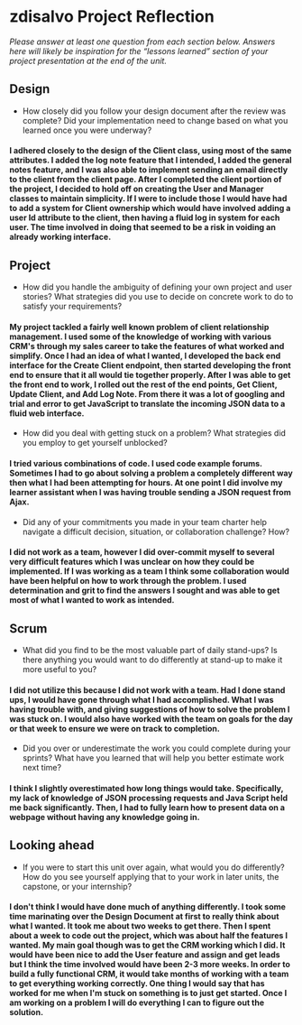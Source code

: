 # zdisalvo Project Reflection



*Please answer at least one question from each section below. Answers here will
likely be inspiration for the “lessons learned” section of your project
presentation at the end of the unit.*

## Design

* How closely did you follow your design document after the review was complete?
  Did your implementation need to change based on what you learned once you were
  underway?

#### I adhered closely to the design of the Client class, using most of the same attributes. I added the log note feature that I intended, I added the general notes feature, and I was also able to implement sending an email directly to the client from the client page. After I completed the client portion of the project, I decided to hold off on creating the User and Manager classes to maintain simplicity. If I were to include those I would have had to add a system for Client ownership which would have involved adding a user Id attribute to the client, then having a fluid log in system for each user. The time involved in doing that seemed to be a risk in voiding an already working interface.

## Project

* How did you handle the ambiguity of defining your own project and user
  stories? What strategies did you use to decide on concrete work to do to
  satisfy your requirements?

#### My project tackled a fairly well known problem of client relationship management. I used some of the knowledge of working with various CRM's through my sales career to take the features of what worked and simplify. Once I had an idea of what I wanted, I developed the back end interface for the Create Client endpoint, then started developing the front end to ensure that it all would tie together properly. After I was able to get the front end to work, I rolled out the rest of the end points, Get Client, Update Client, and Add Log Note. From there it was a lot of googling and trial and error to get JavaScript to translate the incoming JSON data to a fluid web interface.

* How did you deal with getting stuck on a problem? What strategies did you
  employ to get yourself unblocked?

#### I tried various combinations of code. I used code example forums. Sometimes I had to go about solving a problem a completely different way then what I had been attempting for hours. At one point I did involve my learner assistant when I was having trouble sending a JSON request from Ajax.

* Did any of your commitments you made in your team charter help navigate a
  difficult decision, situation, or collaboration challenge? How?

#### I did not work as a team, however I did over-commit myself to several very difficult features which I was unclear on how they could be implemented. If I was working as a team I think some collaboration would have been helpful on how to work through the problem. I used determination and grit to find the answers I sought and was able to get most of what I wanted to work as intended. 

## Scrum

* What did you find to be the most valuable part of daily stand-ups? Is there
  anything you would want to do differently at stand-up to make it more useful
  to you?

#### I did not utilize this because I did not work with a team. Had I done stand ups, I would have gone through what I had accomplished. What I was having trouble with, and giving suggestions of how to solve the problem I was stuck on. I would also have worked with the team on goals for the day or that week to ensure we were on track to completion.

* Did you over or underestimate the work you could complete during your sprints?
  What have you learned that will help you better estimate work next time?

#### I think I slightly overestimated how long things would take. Specifically, my lack of knowledge of JSON processing requests and Java Script held me back significantly. Then, I had to fully learn how to present data on a webpage without having any knowledge going in.

## Looking ahead

* If you were to start this unit over again, what would you do differently? How
  do you see yourself applying that to your work in later units, the capstone,
  or your internship?

#### I don't think I would have done much of anything differently. I took some time marinating over the Design Document at first to really think about what I wanted. It took me about two weeks to get there. Then I spent about a week to code out the project, which was about half the features I wanted. My main goal though was to get the CRM working which I did. It would have been nice to add the User feature and assign and get leads but I think the time involved would have been 2-3 more weeks. In order to build a fully functional CRM, it would take months of working with a team to get everything working correctly. One thing I would say that has worked for me when I'm stuck on something is to just get started. Once I am working on a problem I will do everything I can to figure out the solution.
